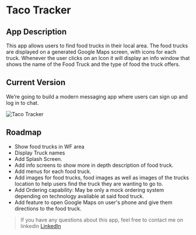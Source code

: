 

# Taco Tracker

## App Description

This app allows users to find food trucks in their local area. The food trucks are displayed on a generated Google Maps screen, with icons for each truck. Whenever the user 
clicks on an Icon it will display an info window that shows the name of the Food Truck and the type of food the truck offers. 

## Current Version

We’re going to build a modern messaging app where users can sign up and log in to chat.

![Taco Tracker](https://images.app.goo.gl/ZqqFDMtTVGPxsUVo6)

## Roadmap

- Show food trucks in WF area
- Display Truck names
- Add Splash Screen.
- Add info screens to show more in depth description of food truck. 
- Add menus for each food truck.
- Add images for food trucks, food images as well as images of the trucks location to help users find the truck they are wanting to go to.
- Add Ordering capability: May be only a mock ordering system depending on technology available at said food truck.
- Add feature to open Google Maps on user's phone and give them directions to the food truck.



>If you have any questions about this app, feel free to contact me on linkedin [LinkedIn](https://www.linkedin.com/in/derrik-pollock-7396a8180/)

